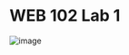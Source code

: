 # WEB 102 Lab 1

![image](https://github.com/user-attachments/assets/fad0c313-72d2-49f5-8d3c-02fbab8c399a)

 
